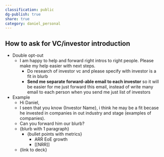 ```yaml
---
classification: public
dg-publish: true
share: true
category: daniel_personal
---
```


## How to ask for VC/investor introduction 
- Double opt-out 
	- I am happy to help and forward right intros to right people. Please make my help easier with next steps.
		- Do research of investor vc and please specify with investor is a fit in blurb
		- **Send me separate forward-able email to each investor** so it will be easier for me just forward this email, instead of write many email to each person when you send me just list of investors
- Example 
	- Hi Daniel, 
	- I seen that you know {Investor Name}, i think he may be a fit becase he invested in companies in out industry and stage (examples of companies).
	- Can you forward him our blurb? 
	- {blurb with 1 paragraph}
		- {bullet points with metrics} 
			- ARR EoE growth 
			- [[NRR]] 
	-  {link to deck}